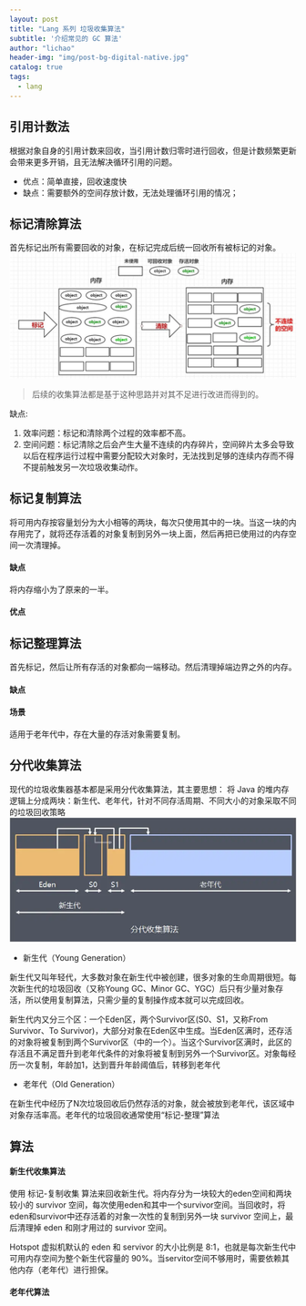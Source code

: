 ```yaml
---
layout: post
title: "Lang 系列 垃圾收集算法"
subtitle: '介绍常见的 GC 算法'
author: "lichao"
header-img: "img/post-bg-digital-native.jpg"
catalog: true
tags:
  - lang
---
```


## 引用计数法
根据对象自身的引用计数来回收，当引用计数归零时进行回收，但是计数频繁更新会带来更多开销，且无法解决循环引用的问题。

- 优点：简单直接，回收速度快
- 缺点：需要额外的空间存放计数，无法处理循环引用的情况；

## 标记清除算法
首先标记出所有需要回收的对象，在标记完成后统一回收所有被标记的对象。
![标记清除算法](/img/post/lang/标记清除法.png)


> 后续的收集算法都是基于这种思路并对其不足进行改进而得到的。

缺点:
1. 效率问题：标记和清除两个过程的效率都不高。
2. 空间问题：标记清除之后会产生大量不连续的内存碎片，空间碎片太多会导致以后在程序运行过程中需要分配较大对象时，无法找到足够的连续内存而不得不提前触发另一次垃圾收集动作。

## 标记复制算法
将可用内存按容量划分为大小相等的两块，每次只使用其中的一块。当这一块的内存用完了，就将还存活着的对象复制到另外一块上面，然后再把已使用过的内存空间一次清理掉。

#### 缺点
将内存缩小为了原来的一半。

#### 优点

## 标记整理算法
首先标记，然后让所有存活的对象都向一端移动。然后清理掉端边界之外的内存。
#### 缺点
#### 场景
适用于老年代中，存在大量的存活对象需要复制。

## 分代收集算法
现代的垃圾收集器基本都是采用分代收集算法，其主要思想： 将 Java 的堆内存逻辑上分成两块：新生代、老年代，针对不同存活周期、不同大小的对象采取不同的垃圾回收策略
![存储概览](/img/jvm/32.png)

* 新生代（Young Generation）

新生代又叫年轻代，大多数对象在新生代中被创建，很多对象的生命周期很短。每次新生代的垃圾回收（又称Young GC、Minor GC、YGC）后只有少量对象存活，所以使用复制算法，只需少量的复制操作成本就可以完成回收。

新生代内又分三个区：一个Eden区，两个Survivor区(S0、S1，又称From Survivor、To Survivor)，大部分对象在Eden区中生成。当Eden区满时，还存活的对象将被复制到两个Survivor区（中的一个）。当这个Survivor区满时，此区的存活且不满足晋升到老年代条件的对象将被复制到另外一个Survivor区。对象每经历一次复制，年龄加1，达到晋升年龄阈值后，转移到老年代

* 老年代（Old Generation）

在新生代中经历了N次垃圾回收后仍然存活的对象，就会被放到老年代，该区域中对象存活率高。老年代的垃圾回收通常使用“标记-整理”算法






## 算法
#### 新生代收集算法
使用 标记-复制收集 算法来回收新生代。将内存分为一块较大的eden空间和两块较小的 survivor 空间，每次使用eden和其中一个survivor空间。当回收时，将eden和survivor中还存活着的对象一次性的复制到另外一块 survivor 空间上，最后清理掉 eden 和刚才用过的 survivor 空间。

Hotspot 虚拟机默认的 eden 和 servivor 的大小比例是 8:1，也就是每次新生代中可用内存空间为整个新生代容量的 90%。当servitor空间不够用时，需要依赖其他内存（老年代）进行担保。
#### 老年代算法
